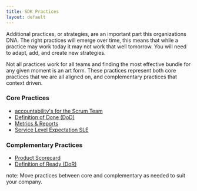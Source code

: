 ```yaml
---
title: SDK Practices
layout: default
---
```


Additional practices, or strategies, are an important part this organizations DNA. The right practices will emerge over time, this means that while a practice may work today it may not work that well tomorrow. You will need to adapt, add, and create new strategies.

Not all practices work for all teams and finding the most effective bundle for any given moment is an art form. These practices represent both core practices that we are all aligned on, and complementary practices that context driven.



### Core Practices

-   [accountability's for the Scrum Team](Accountabilities-for-the-Scrum-Team.md)
-   [Definition of Done (DoD)](Definition-of-Done-DoD.md)
-   [Metrics & Reports](Metrics-Reports.md)
-   [Service Level Expectation SLE](Service-Level-Expectation-SLE.md)

### Complementary Practices

-   [Product Scorecard](product-scorecard.md)
-   [Definition of Ready (DoR)](Definition-of-Ready-DoR.md)

note: Move practices between core and complementary as needed to suit your company.